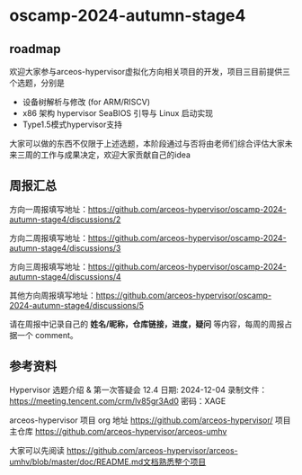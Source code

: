 # oscamp-2024-autumn-stage4
## roadmap

欢迎大家参与arceos-hypervisor虚拟化方向相关项目的开发，项目三目前提供三个选题，分别是

- 设备树解析与修改 (for ARM/RISCV)
- x86 架构 hypervisor SeaBIOS 引导与 Linux 启动实现
- Type1.5模式hypervisor支持

大家可以做的东西不仅限于上述选题，本阶段通过与否将由老师们综合评估大家未来三周的工作与成果决定，欢迎大家贡献自己的idea


## 周报汇总

方向一周报填写地址：https://github.com/arceos-hypervisor/oscamp-2024-autumn-stage4/discussions/2

方向二周报填写地址：https://github.com/arceos-hypervisor/oscamp-2024-autumn-stage4/discussions/3

方向三周报填写地址：https://github.com/arceos-hypervisor/oscamp-2024-autumn-stage4/discussions/4

其他方向周报填写地址：https://github.com/arceos-hypervisor/oscamp-2024-autumn-stage4/discussions/5

请在周报中记录自己的 **姓名/昵称，仓库链接，进度，疑问** 等内容，每周的周报占据一个 comment。

## 参考资料

Hypervisor 选题介绍 & 第一次答疑会 12.4
日期: 2024-12-04
录制文件：https://meeting.tencent.com/crm/lv85gr3Ad0
密码：XAGE

arceos-hypervisor 项目 org 地址 https://github.com/arceos-hypervisor/
项目主仓库 https://github.com/arceos-hypervisor/arceos-umhv

大家可以先阅读 https://github.com/arceos-hypervisor/arceos-umhv/blob/master/doc/README.md文档熟悉整个项目
